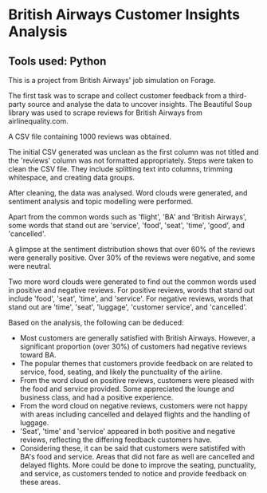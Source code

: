 # British Airways Customer Insights Analysis

## Tools used: Python

This is a project from British Airways' job simulation on Forage. 

The first task was to scrape and collect customer feedback from a third-party source and analyse the data to uncover insights. The Beautiful Soup library was used to scrape reviews for British Airways from airlinequality.com.


A CSV file containing 1000 reviews was obtained.



The initial CSV generated was unclean as the first column was not titled and the 'reviews' column was not formatted appropriately. Steps were taken to clean the CSV file. They include splitting text into columns, trimming whitespace, and creating data groups.


After cleaning, the data was analysed. Word clouds were generated, and sentiment analysis and topic modelling were performed.

Apart from the common words such as 'flight', 'BA' and 'British Airways', some words that stand out are 'service', 'food', 'seat', 'time', 'good', and 'cancelled'.


A glimpse at the sentiment distribution shows that over 60% of the reviews were generally positive. Over 30% of the reviews were negative, and some were neutral.


Two more word clouds were generated to find out the common words used in positive and negative reviews. For positive reviews, words that stand out include 'food', 'seat', 'time', and 'service'. For negative reviews, words that stand out are 'time', 'seat', 'luggage', 'customer service', and 'cancelled'.

Based on the analysis, the following can be deduced:
* Most customers are generally satisfied with British Airways. However, a significant proportion (over 30%) of customers had negative reviews toward BA.
* The popular themes that customers provide feedback on are related to service, food, seating, and likely the punctuality of the airline.
* From the word cloud on positive reviews, customers were pleased with the food and service provided. Some appreciated the lounge and business class, and had a positive experience.
* From the word cloud on negative reviews, customers were not happy with areas including cancelled and delayed flights and the handling of luggage.
* 'Seat', 'time' and 'service' appeared in both positive and negative reviews, reflecting the differing feedback customers have.
* Considering these, it can be said that customers were satistifed with BA's food and service. Areas that did not fare as well are cancelled and delayed flights. More could be done to improve the seating, punctuality, and service, as customers tended to notice and provide feedback on these areas.
